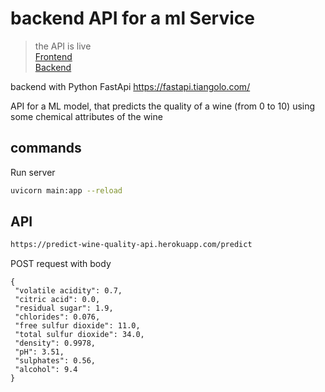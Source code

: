 # backend API for a ml Service
>the API is live  
[Frontend]( https://predict-red-wine-quality-with-ml.netlify.app  )  
[Backend](https://predict-wine-quality-api.herokuapp.com/docs#/default/get_body_predict_post)

backend with Python FastApi https://fastapi.tiangolo.com/

API for a ML model, that predicts the quality of a wine (from 0 to 10) using some chemical attributes of the wine



## commands

Run server

```bash
uvicorn main:app --reload
```

## API
```bash
https://predict-wine-quality-api.herokuapp.com/predict
```

POST request with body
```
{
 "volatile acidity": 0.7,
 "citric acid": 0.0,
 "residual sugar": 1.9,
 "chlorides": 0.076,
 "free sulfur dioxide": 11.0,
 "total sulfur dioxide": 34.0,
 "density": 0.9978,
 "pH": 3.51,
 "sulphates": 0.56,
 "alcohol": 9.4
}
```

